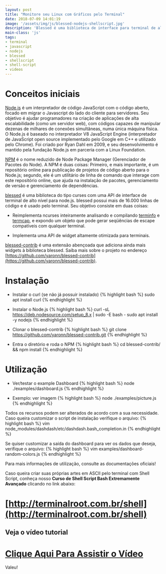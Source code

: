 ```yaml
---
layout: post
title: "Monitore seu Linux com Gráficos pelo Terminal"
date: 2018-07-09 14:01:19
image: '/assets/img/js/blessed-nodejs-shellscript.jpg'
description: 'Blessed é uma biblioteca de interface para terminal de alto nível construída em node.js que nos permite criar aplicativos de terminal impressionantes facilmente.'
main-class: 'js'
tags:
- terminal
- javascript
- nodejs
- blessed
- shellscript
- shell-script
- videos
---
```


# Conceitos iniciais

[Node.js](https://nodejs.org) é um interpretador de código JavaScript com o código aberto, focado em migrar o Javascript do lado do cliente para servidores. Seu objetivo é ajudar programadores na criação de aplicações de alta escalabilidade (como um servidor web), com códigos capazes de manipular dezenas de milhares de conexões simultâneas, numa única máquina física. O Node.js é baseado no interpretador V8 JavaScript Engine (interpretador de JavaScript open source implementado pelo Google em C++ e utilizado pelo Chrome). Foi criado por Ryan Dahl em 2009, e seu desenvolvimento é mantido pela fundação Node.js em parceria com a Linux Foundation.

[NPM](https://npmjs.com) é o nome reduzido de Node Package Manager (Gerenciador de Pacotes do Node). A NPM é duas coisas: Primeiro, e mais importante, é um repositório online para publicação de projetos de código aberto para o Node.js; segundo, ele é um utilitário de linha de comando que interage com este repositório online, que ajuda na instalação de pacotes, gerenciamento de versão e gerenciamento de dependências.

[blessed](https://github.com/chjj/blessed) é uma biblioteca do tipo curses com uma API de interface de terminal de alto nível para node.js. blessed possui mais de 16.000 linhas de código e é usado pelo terminal. Seu objetivo consiste em duas coisas:


+ Reimplementa ncurses inteiramente analisando e compilando [terminfo](http://terminalroot.com.br/shell) e [termcap](http://terminalroot.com.br/shell), e expondo um objeto que pode gerar seqüências de escape compatíveis com qualquer terminal.

+ Implementa uma API de widget altamente otimizada para terminais.


[blessed-contrib](https://github.com/yaronn/blessed-contrib) é uma extensão abençoada que adiciona ainda mais widgets à biblioteca blessed. Saiba mais sobre o projeto no endereço [https://github.com/yaronn/blessed-contrib](https://github.com/yaronn/blessed-contrib).

# Instalação
 
 
+ Instalar o curl (se não já possuir instalado)
{% highlight bash %}
sudo apt install curl
{% endhighlight %}
 
+ Instalar o Node.js
{% highlight bash %}
curl -sL https://deb.nodesource.com/setup_8.x | sudo -E bash -
sudo apt install -y nodejs
{% endhighlight %}

+ Clonar o blessed-contrib
{% highlight bash %}
git clone https://github.com/yaronn/blessed-contrib.git
{% endhighlight %}

+ Entra o diretório e roda o NPM
{% highlight bash %}
cd blessed-contrib/ && npm install
{% endhighlight %}

# Utilização

+ Ver/testar o example Dashboard
{% highlight bash %}
node ./examples/dashboard.js
{% endhighlight %}

+ Exemplo: ver imagem
{% highlight bash %}
node ./examples/picture.js
{% endhighlight %}

Todos os recursos podem ser alterados de acordo com a sua necessidade. Caso queira customizar o script de instalação verifique o arquivo:
{% highlight bash %}
vim node_modules/dashdash/etc/dashdash.bash_completion.in
{% endhighlight %}

Se quiser customizar a saída do dashboard para ver os dados que deseja, verifique o arquivo:
{% highlight bash %}
vim examples/dashboard-random-colors.js
{% endhighlight %}

Para mais informações de utilização, consulte as documentações oficiais!

Caso queira criar suas próprias artes em ASCII pelo terminal com Shell Script, conheça nosso __Curso de Shell Script Bash Extremamente Avançado__ clicando no link abaixo:
# [http://terminalroot.com.br/shell](http://terminalroot.com.br/shell)

## Veja o vídeo tutorial
# [Clique Aqui Para Assistir o Vídeo](https://youtu.be/-6O7_UQ765g)

Valeu!

